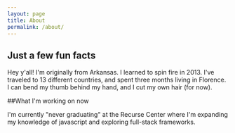 ```yaml
---
layout: page
title: About
permalink: /about/
---
```


## Just a few fun facts

Hey y'all! I'm originally from Arkansas. I learned to spin fire in 2013. I've traveled to 13 different countries, and spent three months living in Florence. I can bend my thumb behind my hand, and I cut my own hair (for now).


##What I'm working on now

I'm currently "never graduating" at the Recurse Center where I'm expanding my knowledge of javascript and exploring full-stack frameworks.